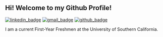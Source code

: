 ## Hi! Welcome to my Github Profile!

[![linkedin_badge]](https://linkedin.com/in/bryanrg22)  [![gmail_badge]](mailto:bryanram2024@gmail.com) [![github_badge]](http://www.github.com/bryanrg22)

I am a current First-Year Freshmen at the University of Southern California.






[linkedin_badge]: https://img.shields.io/badge/LinkedIn-0077B5?style=for-the-badge&logo=linkedin&logoColor=white
[gmail_badge]: https://img.shields.io/badge/Gmail-D14836?style=for-the-badge&logo=gmail&logoColor=white
[github_badge]: https://img.shields.io/badge/GitHub-100000?style=for-the-badge&logo=github&logoColor=white
